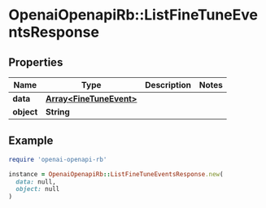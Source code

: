 # OpenaiOpenapiRb::ListFineTuneEventsResponse

## Properties

| Name | Type | Description | Notes |
| ---- | ---- | ----------- | ----- |
| **data** | [**Array&lt;FineTuneEvent&gt;**](FineTuneEvent.md) |  |  |
| **object** | **String** |  |  |

## Example

```ruby
require 'openai-openapi-rb'

instance = OpenaiOpenapiRb::ListFineTuneEventsResponse.new(
  data: null,
  object: null
)
```

